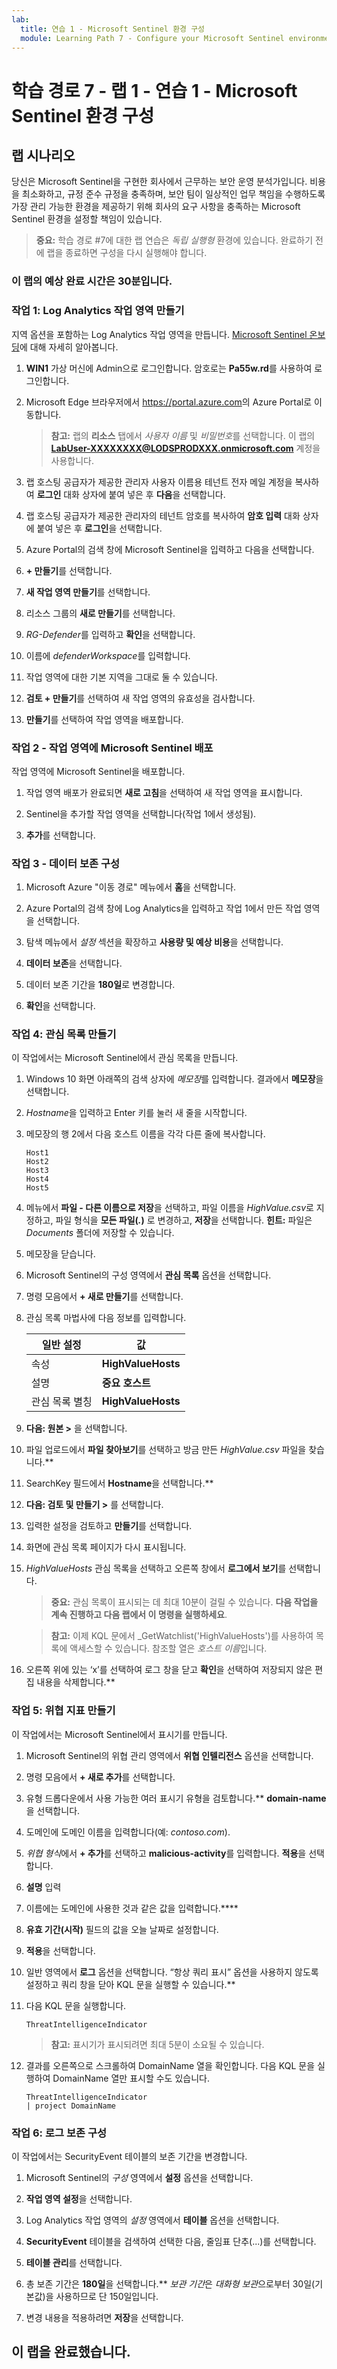 ```yaml
---
lab:
  title: 연습 1 - Microsoft Sentinel 환경 구성
  module: Learning Path 7 - Configure your Microsoft Sentinel environment
---
```


# 학습 경로 7 - 랩 1 - 연습 1 - Microsoft Sentinel 환경 구성

## 랩 시나리오

당신은 Microsoft Sentinel을 구현한 회사에서 근무하는 보안 운영 분석가입니다. 비용을 최소화하고, 규정 준수 규정을 충족하며, 보안 팀이 일상적인 업무 책임을 수행하도록 가장 관리 가능한 환경을 제공하기 위해 회사의 요구 사항을 충족하는 Microsoft Sentinel 환경을 설정할 책임이 있습니다.

>**중요:** 학습 경로 #7에 대한 랩 연습은 *독립 실행형* 환경에 있습니다. 완료하기 전에 랩을 종료하면 구성을 다시 실행해야 합니다.

### 이 랩의 예상 완료 시간은 30분입니다.

### 작업 1: Log Analytics 작업 영역 만들기

지역 옵션을 포함하는 Log Analytics 작업 영역을 만듭니다. [Microsoft Sentinel 온보딩](https://learn.microsoft.com/azure/sentinel/quickstart-onboard)에 대해 자세히 알아봅니다.

1. **WIN1** 가상 머신에 Admin으로 로그인합니다. 암호로는 **Pa55w.rd**를 사용하여 로그인합니다.

1. Microsoft Edge 브라우저에서 <https://portal.azure.com>의 Azure Portal로 이동합니다.
  
    >**참고:** 랩의 **리소스** 탭에서 *사용자 이름* 및 *비밀번호*를 선택합니다. 이 랩의 **<LabUser-XXXXXXXX@LODSPRODXXX.onmicrosoft.com>** 계정을 사용합니다.

1. 랩 호스팅 공급자가 제공한 관리자 사용자 이름용 테넌트 전자 메일 계정을 복사하여 **로그인** 대화 상자에 붙여 넣은 후 **다음**을 선택합니다.

1. 랩 호스팅 공급자가 제공한 관리자의 테넌트 암호를 복사하여 **암호 입력** 대화 상자에 붙여 넣은 후 **로그인**을 선택합니다.

1. Azure Portal의 검색 창에 Microsoft Sentinel을 입력하고 다음을 선택합니다.

1. **+ 만들기**를 선택합니다.

1. **새 작업 영역 만들기**를 선택합니다.

1. 리소스 그룹의 **새로 만들기**를 선택합니다.

1. *RG-Defender*를 입력하고 **확인**을 선택합니다.

1. 이름에 *defenderWorkspace*를 입력합니다.

1. 작업 영역에 대한 기본 지역을 그대로 둘 수 있습니다.

1. **검토 + 만들기**를 선택하여 새 작업 영역의 유효성을 검사합니다.

1. **만들기**를 선택하여 작업 영역을 배포합니다.

### 작업 2 - 작업 영역에 Microsoft Sentinel 배포

작업 영역에 Microsoft Sentinel을 배포합니다.

1. 작업 영역 배포가 완료되면 **새로 고침**을 선택하여 새 작업 영역을 표시합니다.

1. Sentinel을 추가할 작업 영역을 선택합니다(작업 1에서 생성됨).

1. **추가**를 선택합니다.

### 작업 3 - 데이터 보존 구성

1. Microsoft Azure "이동 경로" 메뉴에서 **홈**을 선택합니다.

1. Azure Portal의 검색 창에 Log Analytics을 입력하고 작업 1에서 만든 작업 영역을 선택합니다.

1. 탐색 메뉴에서 *설정* 섹션을 확장하고 **사용량 및 예상 비용**을 선택합니다.

1. **데이터 보존**을 선택합니다.

1. 데이터 보존 기간을 **180일**로 변경합니다.

1. **확인**을 선택합니다.

### 작업 4: 관심 목록 만들기

이 작업에서는 Microsoft Sentinel에서 관심 목록을 만듭니다.

1. Windows 10 화면 아래쪽의 검색 상자에 *메모장*를 입력합니다. 결과에서 **메모장**을 선택합니다.

1. *Hostname*을 입력하고 Enter 키를 눌러 새 줄을 시작합니다.

1. 메모장의 행 2에서 다음 호스트 이름을 각각 다른 줄에 복사합니다.

    ```Notepad
    Host1
    Host2
    Host3
    Host4
    Host5
    ```

1. 메뉴에서 **파일 - 다른 이름으로 저장**을 선택하고, 파일 이름을 *HighValue.csv*로 지정하고, 파일 형식을 **모든 파일(*.*)** 로 변경하고, **저장**을 선택합니다. **힌트:** 파일은 *Documents* 폴더에 저장할 수 있습니다.

1. 메모장을 닫습니다.

1. Microsoft Sentinel의 구성 영역에서 **관심 목록** 옵션을 선택합니다.

1. 명령 모음에서 **+ 새로 만들기**를 선택합니다.

1. 관심 목록 마법사에 다음 정보를 입력합니다.

    |일반 설정|값|
    |---|---|
    |속성|**HighValueHosts**|
    |설명|**중요 호스트**|
    |관심 목록 별칭|**HighValueHosts**|

1. **다음: 원본 >** 을 선택합니다.

1. 파일 업로드에서 **파일 찾아보기**를 선택하고 방금 만든 *HighValue.csv* 파일을 찾습니다.**

1. SearchKey 필드에서 **Hostname**을 선택합니다.**

1. **다음: 검토 및 만들기 >** 를 선택합니다.

1. 입력한 설정을 검토하고 **만들기**를 선택합니다.

1. 화면에 관심 목록 페이지가 다시 표시됩니다.

1. *HighValueHosts* 관심 목록을 선택하고 오른쪽 창에서 **로그에서 보기**를 선택합니다.

    >**중요:** 관심 목록이 표시되는 데 최대 10분이 걸릴 수 있습니다. **다음 작업을 계속 진행하고 다음 랩에서 이 명령을 실행하세요**.

    >**참고:** 이제 KQL 문에서 _GetWatchlist('HighValueHosts')를 사용하여 목록에 액세스할 수 있습니다. 참조할 열은 *호스트 이름*입니다.

1. 오른쪽 위에 있는 ‘x’를 선택하여 로그 창을 닫고 **확인**을 선택하여 저장되지 않은 편집 내용을 삭제합니다.**

### 작업 5: 위협 지표 만들기

이 작업에서는 Microsoft Sentinel에서 표시기를 만듭니다.

1. Microsoft Sentinel의 위협 관리 영역에서 **위협 인텔리전스** 옵션을 선택합니다.

1. 명령 모음에서 **+ 새로 추가**를 선택합니다.

1. 유형 드롭다운에서 사용 가능한 여러 표시기 유형을 검토합니다.** **domain-name**을 선택합니다. 

1. 도메인에 도메인 이름을 입력합니다(예: *contoso.com*).

1. *위협 형식*에서 **+ 추가**를 선택하고 **malicious-activity**를 입력합니다. **적용**을 선택합니다.

1. **설명** 입력

1. 이름에는 도메인에 사용한 것과 같은 값을 입력합니다.****

1. **유효 기간(시작)** 필드의 값을 오늘 날짜로 설정합니다.

1. **적용**을 선택합니다.

1. 일반 영역에서 **로그** 옵션을 선택합니다. “항상 쿼리 표시” 옵션을 사용하지 않도록 설정하고 쿼리 창을 닫아 KQL 문을 실행할 수 있습니다.**

1. 다음 KQL 문을 실행합니다.

    ```KQL
    ThreatIntelligenceIndicator
    ```

    >**참고:** 표시기가 표시되려면 최대 5분이 소요될 수 있습니다.

1. 결과를 오른쪽으로 스크롤하여 DomainName 열을 확인합니다. 다음 KQL 문을 실행하여 DomainName 열만 표시할 수도 있습니다. 

    ```KQL
    ThreatIntelligenceIndicator 
    | project DomainName
    ```

### 작업 6: 로그 보존 구성

이 작업에서는 SecurityEvent 테이블의 보존 기간을 변경합니다.

1. Microsoft Sentinel의 *구성* 영역에서 **설정** 옵션을 선택합니다.

1. **작업 영역 설정**을 선택합니다.

1. Log Analytics 작업 영역의 *설정* 영역에서 **테이블** 옵션을 선택합니다.

1. **SecurityEvent** 테이블을 검색하여 선택한 다음, 줄임표 단추(...)를 선택합니다.

1. **테이블 관리**를 선택합니다.

1. 총 보존 기간은 **180일**을 선택합니다.** *보관 기간*은 *대화형 보관*으로부터 30일(기본값)을 사용하므로 단 150일입니다.

1. 변경 내용을 적용하려면 **저장**을 선택합니다.

## 이 랩을 완료했습니다.
